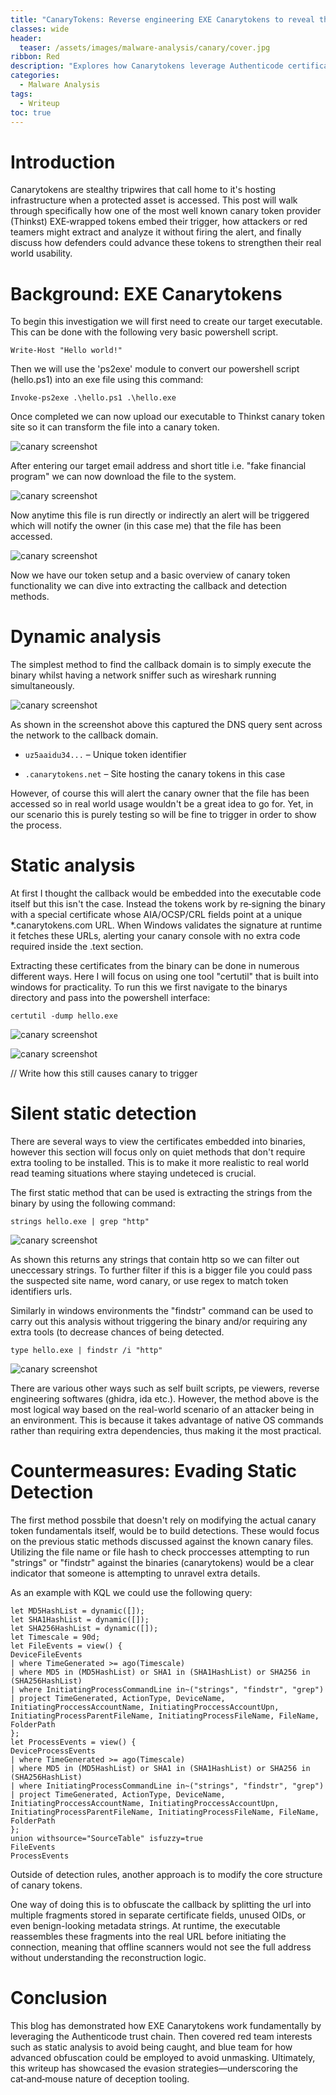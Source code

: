 ```yaml
---
title: "CanaryTokens: Reverse engineering EXE Canarytokens to reveal the callback tripwire."
classes: wide
header:
  teaser: /assets/images/malware-analysis/canary/cover.jpg
ribbon: Red
description: "Explores how Canarytokens leverage Authenticode certificates to embed an OCSP/CRL callback beacon."
categories:
  - Malware Analysis
tags:
  - Writeup
toc: true
---
```


# Introduction

Canarytokens are stealthy tripwires that call home to it's hosting infrastructure when a protected asset is accessed. This post will walk through specifically how one of the most well known canary token provider (Thinkst) EXE‑wrapped tokens embed their trigger, how attackers or red teamers might extract and analyze it without firing the alert, and finally discuss how defenders could advance these tokens to strengthen their real world usability.

# Background: EXE Canarytokens

To begin this investigation we will first need to create our target executable. This can be done with the following very basic powershell script.

```
Write-Host "Hello world!"
```

Then we will use the 'ps2exe' module to convert our powershell script (hello.ps1) into an exe file using this command:

```
Invoke-ps2exe .\hello.ps1 .\hello.exe
```

Once completed we can now upload our executable to Thinkst canary token site so it can transform the file into a canary token.

![canary screenshot](/assets/images/malware-analysis/canary/1.png)

After entering our target email address and short title i.e. "fake financial program" we can now download the file to the system.

![canary screenshot](/assets/images/malware-analysis/canary/2.png)

Now anytime this file is run directly or indirectly an alert will be triggered which will notify the owner (in this case me) that the file has been accessed.

![canary screenshot](/assets/images/malware-analysis/canary/3.png)

Now we have our token setup and a basic overview of canary token functionality we can dive into extracting the callback and detection methods.

# Dynamic analysis

The simplest method to find the callback domain is to simply execute the binary whilst having a network sniffer such as wireshark running simultaneously. 

![canary screenshot](/assets/images/malware-analysis/canary/4.png)

As shown in the screenshot above this captured the DNS query sent across the network to the callback domain.

- `uz5aaidu34...` – Unique token identifier

- `.canarytokens.net` – Site hosting the canary tokens in this case

However, of course this will alert the canary owner that the file has been accessed so in real world usage wouldn't be a great idea to go for. Yet, in our scenario this is purely testing so will be fine to trigger in order to show the process.

# Static analysis

At first I thought the callback would be embedded into the executable code itself but this isn't the case. Instead the tokens work by re‑signing the binary with a special certificate whose AIA/OCSP/CRL fields point at a unique *.canarytokens.com URL. When Windows validates the signature at runtime it fetches these URLs, alerting your canary console with no extra code required inside the .text section.

Extracting these certificates from the binary can be done in numerous different ways. Here I will focus on using one tool "certutil" that is built into windows for practicality. To run this we first navigate to the binarys directory and pass into the powershell interface:

```
certutil -dump hello.exe
```
![canary screenshot](/assets/images/malware-analysis/canary/6.png)

![canary screenshot](/assets/images/malware-analysis/canary/5.png)

// Write how this still causes canary to trigger

# Silent static detection

There are several ways to view the certificates embedded into binaries, however this section will focus only on quiet methods that don't require extra tooling to be installed. This is to make it more realistic to real world read teaming situations where staying undeteced is crucial.

The first static method that can be used is extracting the strings from the binary by using the following command:

```
strings hello.exe | grep "http"
```

![canary screenshot](/assets/images/malware-analysis/canary/7.png)

As shown this returns any strings that contain http so we can filter out uneccessary strings. To further filter if this is a bigger file you could pass the suspected site name, word canary, or use regex to match token identifiers urls.

Similarly in windows environments the "findstr" command can be used to carry out this analysis without triggering the binary and/or requiring any extra tools (to decrease chances of being detected.

```
type hello.exe | findstr /i "http"
```

![canary screenshot](/assets/images/malware-analysis/canary/8.png)

There are various other ways such as self built scripts, pe viewers, reverse engineering softwares (ghidra, ida etc.). However, the method above is the most logical way based on the real-world scenario of an attacker being in an environment. This is because it takes advantage of native OS commands rather than requiring extra dependencies, thus making it the most practical.

# Countermeasures: Evading Static Detection

The first method possbile that doesn't rely on modifying the actual canary token fundamentals itself, would be to build detections. These would focus on the previous static methods discussed against the known canary files. Utilizing the file name or file hash to check proccesses attempting to run "strings" or "findstr" against the binaries (canarytokens) would be a clear indicator that someone is attempting to unravel extra details. 

As an example with KQL we could use the following query:

```
let MD5HashList = dynamic([]);
let SHA1HashList = dynamic([]);
let SHA256HashList = dynamic([]);
let Timescale = 90d;
let FileEvents = view() {
DeviceFileEvents
| where TimeGenerated >= ago(Timescale)
| where MD5 in (MD5HashList) or SHA1 in (SHA1HashList) or SHA256 in (SHA256HashList)
| where InitiatingProcessCommandLine in~("strings", "findstr", "grep")
| project TimeGenerated, ActionType, DeviceName, InitiatingProccessAccountName, InitiatingProccessAccountUpn, InitiatingProcessParentFileName, InitiatingProcessFileName, FileName, FolderPath
};
let ProcessEvents = view() {
DeviceProcessEvents
| where TimeGenerated >= ago(Timescale)
| where MD5 in (MD5HashList) or SHA1 in (SHA1HashList) or SHA256 in (SHA256HashList)
| where InitiatingProcessCommandLine in~("strings", "findstr", "grep")
| project TimeGenerated, ActionType, DeviceName, InitiatingProccessAccountName, InitiatingProccessAccountUpn, InitiatingProcessParentFileName, InitiatingProcessFileName, FileName, FolderPath
};
union withsource="SourceTable" isfuzzy=true
FileEvents
ProcessEvents
```

Outside of detection rules, another approach is to modify the core structure of canary tokens.

One way of doing this is to obfuscate the callback by splitting the url into multiple fragments stored in separate certificate fields, unused OIDs, or even benign-looking metadata strings. At runtime, the executable reassembles these fragments into the real URL before initiating the connection, meaning that offline scanners would not see the full address without understanding the reconstruction logic.

# Conclusion

This blog has demonstrated how EXE Canarytokens work fundamentally by leveraging the Authenticode trust chain. Then covered red team interests such as static analysis to avoid being caught, and blue team for how advanced obfuscation could be employed to avoid unmasking. Ultimately, this writeup has showcased the evasion strategies—underscoring the cat‑and‑mouse nature of deception tooling.